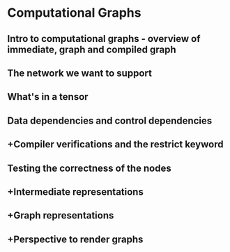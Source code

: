# Computational Graphs

## Intro to computational graphs - overview of immediate, graph and compiled graph
## The network we want to support
## What's in a tensor
## Data dependencies and control dependencies
## +Compiler verifications and the restrict keyword
## Testing the correctness of the nodes
## +Intermediate representations
## +Graph representations
## +Perspective to render graphs
